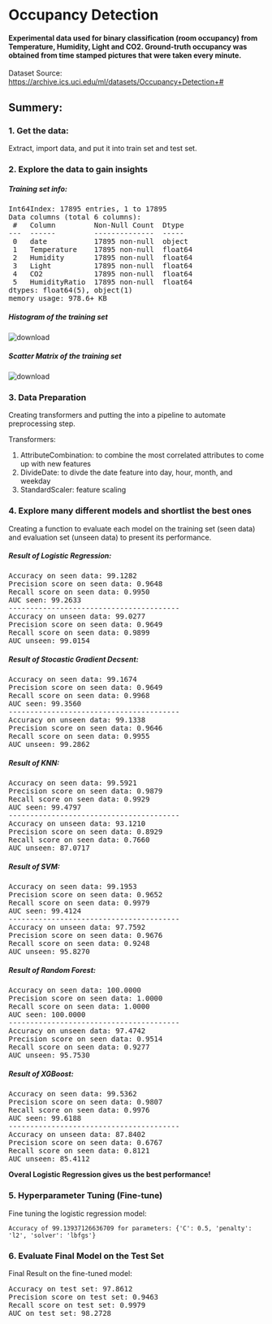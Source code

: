 # Occupancy Detection
#### **Experimental data used for binary classification (room occupancy) from Temperature, Humidity, Light and CO2. Ground-truth occupancy was obtained from time stamped pictures that were taken every minute.**

Dataset Source: https://archive.ics.uci.edu/ml/datasets/Occupancy+Detection+#

## Summery:

### 1. Get the data: 
Extract, import data, and put it into train set and test set.

### 2. Explore the data to gain insights
##### Training set info: 

<pre>
Int64Index: 17895 entries, 1 to 17895
Data columns (total 6 columns):
 #   Column         Non-Null Count  Dtype  
---  ------         --------------  -----  
 0   date           17895 non-null  object 
 1   Temperature    17895 non-null  float64
 2   Humidity       17895 non-null  float64
 3   Light          17895 non-null  float64
 4   CO2            17895 non-null  float64
 5   HumidityRatio  17895 non-null  float64
dtypes: float64(5), object(1)
memory usage: 978.6+ KB
</pre>


##### Histogram of the training set
![download](https://user-images.githubusercontent.com/77887540/236610445-bd155a18-0b47-46aa-b109-f8e2c3889b75.png)



##### Scatter Matrix of the training set
![download](https://user-images.githubusercontent.com/77887540/236610665-5e273946-c4c5-4e21-a3ee-7c72703221b7.png)



### 3. Data Preparation
Creating transformers and putting the into a pipeline to automate preprocessing step.

Transformers:
1. AttributeCombination: to combine the most correlated attributes to come up with new features
2. DivideDate: to divde the date feature into day, hour, month, and weekday
3. StandardScaler: feature scaling


### 4. Explore many different models and shortlist the best ones
Creating a function to evaluate each model on the training set (seen data) and evaluation set (unseen data) to present its performance.

##### Result of Logistic Regression:
<pre>
Accuracy on seen data: 99.1282
Precision score on seen data: 0.9648
Recall score on seen data: 0.9950
AUC seen: 99.2633
----------------------------------------
Accuracy on unseen data: 99.0277
Precision score on seen data: 0.9649
Recall score on seen data: 0.9899
AUC unseen: 99.0154
</pre>


##### Result of Stocastic Gradient Decsent:
<pre>
Accuracy on seen data: 99.1674
Precision score on seen data: 0.9649
Recall score on seen data: 0.9968
AUC seen: 99.3560
----------------------------------------
Accuracy on unseen data: 99.1338
Precision score on seen data: 0.9646
Recall score on seen data: 0.9955
AUC unseen: 99.2862
</pre>


##### Result of KNN:
<pre>
Accuracy on seen data: 99.5921
Precision score on seen data: 0.9879
Recall score on seen data: 0.9929
AUC seen: 99.4797
----------------------------------------
Accuracy on unseen data: 93.1210
Precision score on seen data: 0.8929
Recall score on seen data: 0.7660
AUC unseen: 87.0717
</pre>


##### Result of SVM:
<pre>
Accuracy on seen data: 99.1953
Precision score on seen data: 0.9652
Recall score on seen data: 0.9979
AUC seen: 99.4124
----------------------------------------
Accuracy on unseen data: 97.7592
Precision score on seen data: 0.9676
Recall score on seen data: 0.9248
AUC unseen: 95.8270
</pre>




##### Result of Random Forest:
<pre>
Accuracy on seen data: 100.0000
Precision score on seen data: 1.0000
Recall score on seen data: 1.0000
AUC seen: 100.0000
----------------------------------------
Accuracy on unseen data: 97.4742
Precision score on seen data: 0.9514
Recall score on seen data: 0.9277
AUC unseen: 95.7530
</pre>



##### Result of XGBoost:
<pre>
Accuracy on seen data: 99.5362
Precision score on seen data: 0.9807
Recall score on seen data: 0.9976
AUC seen: 99.6188
----------------------------------------
Accuracy on unseen data: 87.8402
Precision score on seen data: 0.6767
Recall score on seen data: 0.8121
AUC unseen: 85.4112
</pre>


**Overal Logistic Regression gives us the best performance!**

### 5. Hyperparameter Tuning (Fine-tune)
Fine tuning the logistic regression model: 

``Accuracy of 99.13937126636709 for parameters: {'C': 0.5, 'penalty': 'l2', 'solver': 'lbfgs'}``


### 6. Evaluate Final Model on the Test Set
Final Result on the fine-tuned model:

<pre>
Accuracy on test set: 97.8612
Precision score on test set: 0.9463
Recall score on test set: 0.9979
AUC on test set: 98.2728
</pre>








